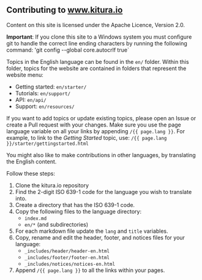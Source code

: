 ## Contributing to www.kitura.io

Content on this site is licensed under the Apache Licence, Version 2.0.

**Important**: If you clone this site to a Windows system you must configure git to handle the correct line ending characters by running the following command:
'git config --global core.autocrlf true`

Topics in the English language can be found in the `en/` folder. Within this folder, topics for the website are contained in folders that represent the website menu: 

- Getting started: `en/starter/` 
- Tutorials: `en/support/` 
- API: `en/api/` 
- Support: `en/resources/`
 
If you want to add topics or update existing topics, please open an Issue or create a Pull request with your changes.
Make sure you use the page language variable on all your links by appending `/{{ page.lang }}`. For example, to link to the *Getting Started* topic, use:
	`/{{ page.lang }}/starter/gettingstarted.html`

You might also like to make contributions in other languages, by translating the English content.

Follow these steps:

1. Clone the kitura.io repository
2. Find the 2-digit ISO 639-1 code for the language you wish to translate into.
3. Create a directory that has the ISO 639-1 code.
4. Copy the following files to the language directory:
	- `index.md`
	- `en/*` (and subdirectories)
5. For each markdown file update the `lang` and `title` variables.
6. Copy, rename and edit the header, footer, and notices files for your language: 
	- `_includes/header/header-en.html` 
	- `_includes/footer/footer-en.html` 
	- `_includes/notices/notices-en.html`
7. Append `/{{ page.lang }}` to all the links within your pages.
